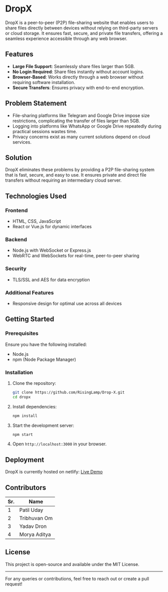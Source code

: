 # DropX

DropX is a peer-to-peer (P2P) file-sharing website that enables users to share files directly between devices without relying on third-party servers or cloud storage. It ensures fast, secure, and private file transfers, offering a seamless experience accessible through any web browser.

## Features

- **Large File Support**: Seamlessly share files larger than 5GB.
- **No Login Required**: Share files instantly without account logins.
- **Browser-Based**: Works directly through a web browser without requiring software installation.
- **Secure Transfers**: Ensures privacy with end-to-end encryption.

## Problem Statement

- File-sharing platforms like Telegram and Google Drive impose size restrictions, complicating the transfer of files larger than 5GB.
- Logging into platforms like WhatsApp or Google Drive repeatedly during practical sessions wastes time.
- Privacy concerns exist as many current solutions depend on cloud services.

## Solution

DropX eliminates these problems by providing a P2P file-sharing system that is fast, secure, and easy to use. It ensures private and direct file transfers without requiring an intermediary cloud server.

## Technologies Used

### Frontend
- HTML, CSS, JavaScript
- React or Vue.js for dynamic interfaces

### Backend
- Node.js with WebSocket or Express.js
- WebRTC and WebSockets for real-time, peer-to-peer sharing

### Security
- TLS/SSL and AES for data encryption

### Additional Features
- Responsive design for optimal use across all devices

## Getting Started

### Prerequisites
Ensure you have the following installed:
- Node.js
- npm (Node Package Manager)

### Installation

1. Clone the repository:
   ```sh
   git clone https://github.com/RisingLamp/Drop-X.git
   cd dropx
   ```
2. Install dependencies:
   ```sh
   npm install
   ```
3. Start the development server:
   ```sh
   npm start
   ```
4. Open `http://localhost:3000` in your browser.

## Deployment

DropX is currently hosted on netlify:
[Live Demo](https://drop-x.netlify.app/ )

## Contributors

| Sr. | Name            |
|----|---------------|
| 1  | Patil Uday     |
| 2  | Tribhuvan Om   |
| 3  | Yadav Dron     |
| 4  | Morya Aditya      |


## License
This project is open-source and available under the MIT License.

---

For any queries or contributions, feel free to reach out or create a pull request!
